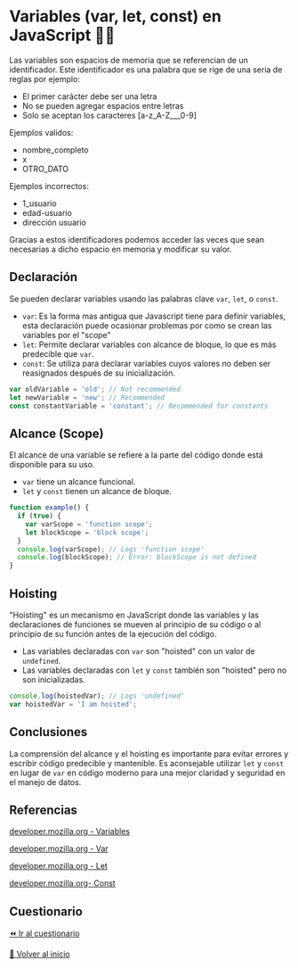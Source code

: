 # Variables (var, let, const) en JavaScript 👩‍💻

Las variables son espacios de memoria que se referencian de un identificador. Este identificador es una palabra que se rige de una seria de reglas por ejemplo:
- El primer carácter debe ser una letra
- No se pueden agregar espacios entre letras
- Solo se aceptan los caracteres [a-z_A-Z_\__0-9]

Ejemplos validos:
- nombre_completo
- x
- OTRO_DATO

Ejemplos incorrectos:
- 1_usuario
- edad-usuario
- dirección usuario

Gracias a estos identificadores podemos acceder las veces que sean necesarias
a dicho espacio en memoria y modificar su valor.

## Declaración
Se pueden declarar variables usando las palabras clave `var`, `let`, o `const`.
- `var`: Es la forma mas antigua que Javascript tiene para definir variables, esta declaración puede ocasionar problemas por como se crean las variables por el "scope"
- `let`: Permite declarar variables con alcance de bloque, lo que es más predecible que `var`.
- `const`: Se utiliza para declarar variables cuyos valores no deben ser reasignados después de su inicialización.

```javascript
var oldVariable = 'old'; // Not recommended
let newVariable = 'new'; // Recommended
const constantVariable = 'constant'; // Recommended for constants
```

## Alcance (Scope)
El alcance de una variable se refiere a la parte del código donde está disponible para su uso.
- `var` tiene un alcance funcional.
- `let` y `const` tienen un alcance de bloque.

```javascript
function example() {
  if (true) {
    var varScope = 'function scope';
    let blockScope = 'block scope';
  }
  console.log(varScope); // Logs 'function scope'
  console.log(blockScope); // Error: blockScope is not defined
}
```

## Hoisting
"Hoisting" es un mecanismo en JavaScript donde las variables y las declaraciones de funciones se mueven al principio de su código o al principio de su función antes de la ejecución del código.
- Las variables declaradas con `var` son "hoisted" con un valor de `undefined`.
- Las variables declaradas con `let` y `const` también son "hoisted" pero no son inicializadas.

```javascript
console.log(hoistedVar); // Logs 'undefined'
var hoistedVar = 'I am hoisted';
```

## Conclusiones
La comprensión del alcance y el hoisting es importante para evitar errores y escribir código predecible y mantenible. Es aconsejable utilizar `let` y `const` en lugar de `var` en código moderno para una mejor claridad y seguridad en el manejo de datos.

## Referencias

[developer.mozilla.org - Variables](https://developer.mozilla.org/en-US/docs/Learn/JavaScript/First_steps/Variables)

[developer.mozilla.org - Var](https://developer.mozilla.org/en-US/docs/Web/JavaScript/Reference/Statements/var)

[developer.mozilla.org - Let](https://developer.mozilla.org/en-US/docs/Web/JavaScript/Reference/Statements/let)

[developer.mozilla.org- Const](https://developer.mozilla.org/en-US/docs/Web/JavaScript/Reference/Statements/const?ref=thomasclowes.com)


## Cuestionario
[⏪ Ir al cuestionario](../../cuestionarios/02-variables-y-tipos-de-datos/cuestionario.md)

[🏡 Volver al inicio](../../readme.md)